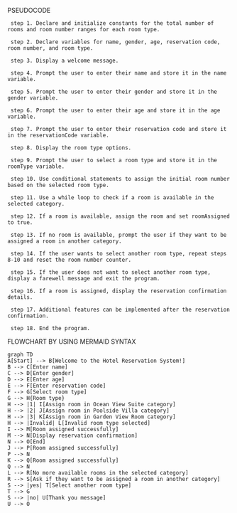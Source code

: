 






PSEUDOCODE

     step 1. Declare and initialize constants for the total number of rooms and room number ranges for each room type.
     
     step 2. Declare variables for name, gender, age, reservation code, room number, and room type.
     
     step 3. Display a welcome message.
     
     step 4. Prompt the user to enter their name and store it in the name variable.
     
     step 5. Prompt the user to enter their gender and store it in the gender variable.
     
     step 6. Prompt the user to enter their age and store it in the age variable.
     
     step 7. Prompt the user to enter their reservation code and store it in the reservationCode variable.
    
     step 8. Display the room type options.
    
     step 9. Prompt the user to select a room type and store it in the roomType variable.
    
     step 10. Use conditional statements to assign the initial room number based on the selected room type.
   
     step 11. Use a while loop to check if a room is available in the selected category.
   
     step 12. If a room is available, assign the room and set roomAssigned to true.
   
     step 13. If no room is available, prompt the user if they want to be assigned a room in another category.

     step 14. If the user wants to select another room type, repeat steps 8-10 and reset the room number counter.
   
     step 15. If the user does not want to select another room type, display a farewell message and exit the program.
   
     step 16. If a room is assigned, display the reservation confirmation details.
  
     step 17. Additional features can be implemented after the reservation confirmation.
 
     step 18. End the program.


FLOWCHART BY USING MERMAID SYNTAX

```mermaid
graph TD
A[Start] --> B[Welcome to the Hotel Reservation System!]
B --> C[Enter name]
C --> D[Enter gender]
D --> E[Enter age]
E --> F[Enter reservation code]
F --> G[Select room type]
G --> H{Room type}
H --> |1| I[Assign room in Ocean View Suite category]
H --> |2| J[Assign room in Poolside Villa category]
H --> |3| K[Assign room in Garden View Room category]
H --> |Invalid| L[Invalid room type selected]
I --> M[Room assigned successfully]
M --> N[Display reservation confirmation]
N --> O[End]
J --> P[Room assigned successfully]
P --> N
K --> Q[Room assigned successfully]
Q --> N
L --> R[No more available rooms in the selected category]
R --> S[Ask if they want to be assigned a room in another category]
S --> |yes| T[Select another room type]
T --> G
S --> |no| U[Thank you message]
U --> O
```
